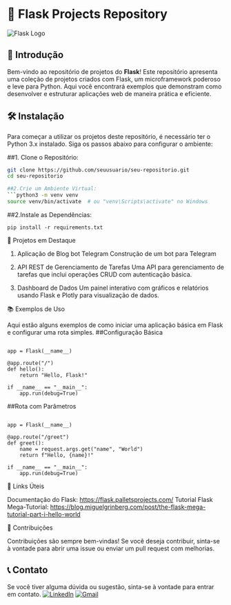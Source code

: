 # 🚀 Flask Projects Repository

![Flask Logo](flask-logo.png)

## 🎉 Introdução

Bem-vindo ao repositório de projetos do **Flask**! Este repositório apresenta uma coleção de projetos criados com Flask, um microframework poderoso e leve para Python. Aqui você encontrará exemplos que demonstram como desenvolver e estruturar aplicações web de maneira prática e eficiente.

## 🛠️ Instalação

Para começar a utilizar os projetos deste repositório, é necessário ter o Python 3.x instalado. Siga os passos abaixo para configurar o ambiente:

##1. Clone o Repositório:
   ```bash
   git clone https://github.com/seuusuario/seu-repositorio.git
   cd seu-repositorio

##2.Crie um Ambiente Virtual:
```python3 -m venv venv
source venv/bin/activate  # ou "venv\Scripts\activate" no Windows
```
##2.Instale as Dependências:
```
pip install -r requirements.txt
```
🚀 Projetos em Destaque
1. Aplicação de Blog
   bot Telegram
Construção de um bot para Telegram

3. API REST de Gerenciamento de Tarefas
Uma API para gerenciamento de tarefas que inclui operações CRUD com autenticação básica.

3. Dashboard de Dados
Um painel interativo com gráficos e relatórios usando Flask e Plotly para visualização de dados.

📚 Exemplos de Uso

Aqui estão alguns exemplos de como iniciar uma aplicação básica em Flask e configurar uma rota simples.
##Configuração Básica

```from flask import Flask

app = Flask(__name__)

@app.route("/")
def hello():
    return "Hello, Flask!"

if __name__ == "__main__":
    app.run(debug=True)
```
##Rota com Parâmetros

```from flask import Flask, request

app = Flask(__name__)

@app.route("/greet")
def greet():
    name = request.args.get("name", "World")
    return f"Hello, {name}!"

if __name__ == "__main__":
    app.run(debug=True)
```
🔗 Links Úteis

Documentação do Flask: https://flask.palletsprojects.com/
Tutorial Flask Mega-Tutorial: https://blog.miguelgrinberg.com/post/the-flask-mega-tutorial-part-i-hello-world

🤝 Contribuições

Contribuições são sempre bem-vindas! Se você deseja contribuir, sinta-se à vontade para abrir uma issue ou enviar um pull request com melhorias.



## 📞 Contato

Se você tiver alguma dúvida ou sugestão, sinta-se à vontade para entrar em contato.
[![LinkedIn](https://img.shields.io/badge/LinkedIn-0077B5?style=for-the-badge&logo=linkedin&logoColor=white)](https://www.linkedin.com/in/cassio-matematica/)
[![Gmail](https://img.shields.io/badge/Gmail-D14836?style=for-the-badge&logo=gmail&logoColor=white)](mailto:cassio.matematica@gmail.com)
